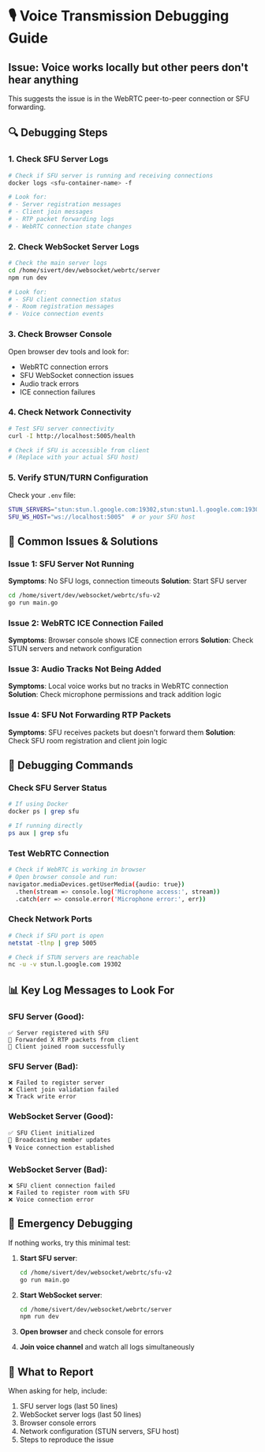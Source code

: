 # 🎙️ Voice Transmission Debugging Guide

## Issue: Voice works locally but other peers don't hear anything

This suggests the issue is in the WebRTC peer-to-peer connection or SFU forwarding.

## 🔍 Debugging Steps

### 1. Check SFU Server Logs
```bash
# Check if SFU server is running and receiving connections
docker logs <sfu-container-name> -f

# Look for:
# - Server registration messages
# - Client join messages  
# - RTP packet forwarding logs
# - WebRTC connection state changes
```

### 2. Check WebSocket Server Logs
```bash
# Check the main server logs
cd /home/sivert/dev/websocket/webrtc/server
npm run dev

# Look for:
# - SFU client connection status
# - Room registration messages
# - Voice connection events
```

### 3. Check Browser Console
Open browser dev tools and look for:
- WebRTC connection errors
- SFU WebSocket connection issues
- Audio track errors
- ICE connection failures

### 4. Check Network Connectivity
```bash
# Test SFU server connectivity
curl -I http://localhost:5005/health

# Check if SFU is accessible from client
# (Replace with your actual SFU host)
```

### 5. Verify STUN/TURN Configuration
Check your `.env` file:
```bash
STUN_SERVERS="stun:stun.l.google.com:19302,stun:stun1.l.google.com:19302"
SFU_WS_HOST="ws://localhost:5005"  # or your SFU host
```

## 🎯 Common Issues & Solutions

### Issue 1: SFU Server Not Running
**Symptoms**: No SFU logs, connection timeouts
**Solution**: Start SFU server
```bash
cd /home/sivert/dev/websocket/webrtc/sfu-v2
go run main.go
```

### Issue 2: WebRTC ICE Connection Failed
**Symptoms**: Browser console shows ICE connection errors
**Solution**: Check STUN servers and network configuration

### Issue 3: Audio Tracks Not Being Added
**Symptoms**: Local voice works but no tracks in WebRTC connection
**Solution**: Check microphone permissions and track addition logic

### Issue 4: SFU Not Forwarding RTP Packets
**Symptoms**: SFU receives packets but doesn't forward them
**Solution**: Check SFU room registration and client join logic

## 🔧 Debugging Commands

### Check SFU Server Status
```bash
# If using Docker
docker ps | grep sfu

# If running directly
ps aux | grep sfu
```

### Test WebRTC Connection
```bash
# Check if WebRTC is working in browser
# Open browser console and run:
navigator.mediaDevices.getUserMedia({audio: true})
  .then(stream => console.log('Microphone access:', stream))
  .catch(err => console.error('Microphone error:', err))
```

### Check Network Ports
```bash
# Check if SFU port is open
netstat -tlnp | grep 5005

# Check if STUN servers are reachable
nc -u -v stun.l.google.com 19302
```

## 📊 Key Log Messages to Look For

### SFU Server (Good):
```
✅ Server registered with SFU
🎵 Forwarded X RTP packets from client
👤 Client joined room successfully
```

### SFU Server (Bad):
```
❌ Failed to register server
❌ Client join validation failed
❌ Track write error
```

### WebSocket Server (Good):
```
✅ SFU Client initialized
📡 Broadcasting member updates
🎙️ Voice connection established
```

### WebSocket Server (Bad):
```
❌ SFU client connection failed
❌ Failed to register room with SFU
❌ Voice connection error
```

## 🚨 Emergency Debugging

If nothing works, try this minimal test:

1. **Start SFU server**:
   ```bash
   cd /home/sivert/dev/websocket/webrtc/sfu-v2
   go run main.go
   ```

2. **Start WebSocket server**:
   ```bash
   cd /home/sivert/dev/websocket/webrtc/server
   npm run dev
   ```

3. **Open browser** and check console for errors

4. **Join voice channel** and watch all logs simultaneously

## 📝 What to Report

When asking for help, include:
1. SFU server logs (last 50 lines)
2. WebSocket server logs (last 50 lines)  
3. Browser console errors
4. Network configuration (STUN servers, SFU host)
5. Steps to reproduce the issue
